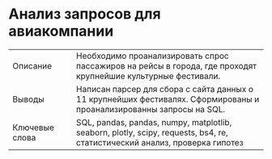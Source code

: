 # Анализ запросов для авиакомпании

|     |   |     |
| --- | --- | --- |
| Описание |   | Необходимо проанализировать спрос пассажиров на рейсы в города, где проходят крупнейшие культурные фестивали. |
| Выводы |   |  Написан парсер для сбора с сайта данных о 11 крупнейших фестивалях. Сформированы и проанализированны запросы на SQL. |
| Ключевые слова |   | SQL, pandas, pandas, numpy, matplotlib, seaborn, plotly, scipy, requests, bs4, re, статистический анализ, проверка гипотез |
